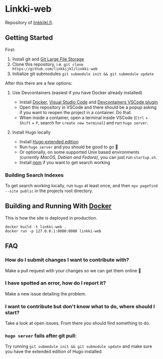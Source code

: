 # Linkki-web

Repository of [linkkijkl.fi](https://linkkijkl.fi).


## Getting Started

First:

1. Install git and [Git Large File Storage](https://git-lfs.com)
2. Clone this repository, i.e. `git clone https://github.com/linkkijkl/linkki-web`
3. Initialize git submodules `git submodule init && git submodule update`

After this there are a few options:

1. Use Devcontainers (easiest if you have Docker already installed)
    - Install [Docker](https://docs.docker.com/), [Visual Studio Code](https://code.visualstudio.com/)
and [Devcontainers VSCode plugin](https://marketplace.visualstudio.com/items?itemName=ms-vscode-remote.remote-containers)
    - Open this repository in VSCode and there should be a popup asking if you want to reopen the project in a container. Do that.
    - When inside a container, open a terminal inside VSCode (`Ctrl` + `Shift` + `P`, search for `create new terminal`) and run `hugo server`.

2. Install Hugo locally
    - Install [Hugo extended edition](https://gohugo.io/)
    - Run `hugo server` and you should be good to go 🎉
    - Or optionally, on some supported Unix based environments _(currently MacOS, Debian and Fedora)_, you can just run `startup.sh`.
    - Install [npm](https://nodejs.org) if you want to get search working


### Building Search Indexes

To get search working locally, run `hugo` at least once, and then `npx pagefind --site public` in the projects root directory.


## Building and Running With [Docker](https://www.docker.com/)

This is how the site is deployed in production.

```shell
docker build -t linkki-web .
docker run -p 127.0.0.1:8080:8080 linkki-web
```


## FAQ

### How do I submit changes I want to contribute with?

Make a pull request with your changes so we can get them online 🙂

### I have spotted an error, how do I report it?

Make a new issue detailing the problem.

### I want to contribute but don't know what to do, where should I start?

Take a look at open issues. From there you should find something to do.

### `hugo server` fails after git pull:

Try running `git submodule init && git submodule update` and make sure
you have the extended edition of Hugo installed.
